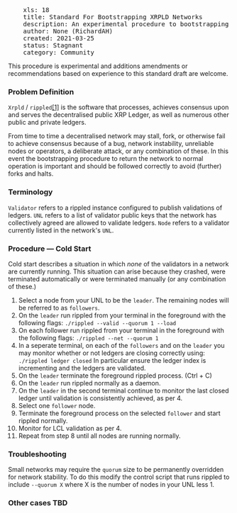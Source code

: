 <pre>
    xls: 18
    title: Standard For Bootstrapping XRPLD Networks
    description: An experimental procedure to bootstrapping XRP Ledger Network 
    author: None (RichardAH)
    created: 2021-03-25
    status: Stagnant
    category: Community
</pre>

This procedure is experimental and additions amendments or recommendations based on experience to this standard draft are welcome.

### Problem Definition
`Xrpld` / `rippled`[[1]](https://github.com/ripple/rippled) is the software that processes, achieves consensus upon and serves the decentralised public XRP Ledger, as well as numerous other public and private ledgers.

From time to time a decentralised network may stall, fork, or otherwise fail to achieve consensus because of a bug, network instability, unreliable nodes or operators, a deliberate attack, or any combination of these. In this event the bootstrapping procedure to return the network to normal operation is important and should be followed correctly to avoid (further) forks and halts.

### Terminology
`Validator` refers to a rippled instance configured to publish validations of ledgers.
`UNL` refers to a list of validator public keys that the network has collectively agreed are allowed to validate ledgers.
`Node` refers to a validator currently listed in the network's `UNL`.


### Procedure — Cold Start
Cold start describes a situation in which *none* of the validators in a network are currently running. This situation can arise because they crashed, were terminated automatically or were terminated manually (or any combination of these.)

1. Select a node from your UNL to be the `leader`. The remaining nodes will be referred to as `followers`.
2. On the `leader` run rippled from your terminal in the foreground with the following flags:
    `./rippled --valid --quorum 1 --load`
3. On each follower run rippled from your terminal in the foreground with the following flags:
    `./rippled --net --quorum 1`
4. In a seperate terminal, on each of the `followers` and on the `leader` you may monitor whether or not ledgers are closing correctly using:
    `./rippled ledger closed`
    In particular ensure the ledger index is incrementing and the ledgers are validated.
5. On the `leader` terminate the foreground rippled process. (Ctrl + C)
6. On the `leader` run rippled normally as a daemon. 
7. On the `leader` in the second terminal continue to monitor the last closed ledger until validation is consistently achieved, as per 4.
8. Select one `follower` node.
9. Terminate the foreground process on the selected `follower` and start rippled normally.
10. Monitor for LCL validation as per 4.
11. Repeat from step 8 until all nodes are running normally.

### Troubleshooting
Small networks may require the `quorum` size to be permanently overridden for network stability. To do this modify the control script that runs rippled to include `--quorum X` where X is the number of nodes in your UNL less 1.


### Other cases TBD


